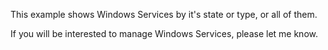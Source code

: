 This example shows Windows Services by it's state or type, or all of them.

If you will be interested to manage Windows Services, please let me know.
